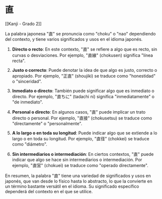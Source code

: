 # 直

[[Kanji - Grado 2]]

La palabra japonesa "直" se pronuncia como "choku" o "nao" dependiendo del contexto, y tiene varios significados y usos en el idioma japonés.

1. **Directo o recto**: En este contexto, "直" se refiere a algo que es recto, sin curvas o desviaciones. Por ejemplo, "直線" (chokusen) significa "línea recta".

2. **Justo o correcto**: Puede denotar la idea de que algo es justo, correcto o apropiado. Por ejemplo, "正直" (shoujiki) se traduce como "honestidad" o "sinceridad".

3. **Inmediato o directo**: También puede significar algo que es inmediato o directo. Por ejemplo, "直ちに" (tadachi ni) significa "inmediatamente" o "de inmediato".

4. **Personal o directo**: En algunos casos, "直" puede implicar un trato directo o personal. Por ejemplo, "直接" (chokusetsu) se traduce como "directamente" o "personalmente".

5. **A lo largo o en toda su longitud**: Puede indicar algo que se extiende a lo largo o en toda su longitud. Por ejemplo, "直径" (chokkei) se traduce como "diámetro".

6. **Sin intermediarios o intermediación**: En ciertos contextos, "直" puede indicar que algo se hace sin intermediarios o intermediación. Por ejemplo, "直営" (chokuei) se traduce como "operado directamente".

En resumen, la palabra "直" tiene una variedad de significados y usos en japonés, que van desde lo físico hasta lo abstracto, lo que la convierte en un término bastante versátil en el idioma. Su significado específico dependerá del contexto en el que se utilice.